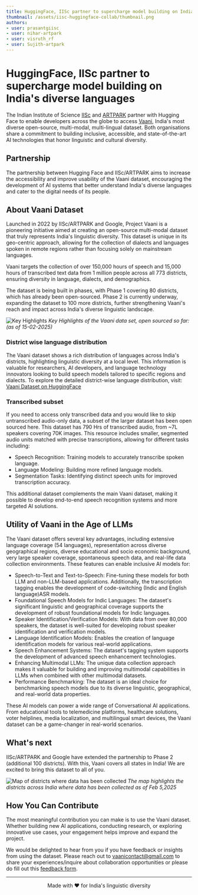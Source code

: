 ```yaml
---
title: HuggingFace, IISc partner to supercharge model building on India's diverse languages
thumbnail: /assets/iisc-huggingface-collab/thumbnail.png
authors:
- user: prasantgiisc
- user: nihar-artpark
- user: visruth_rf
- user: Sujith-artpark
---
```

# HuggingFace, IISc partner to supercharge model building on India's diverse languages

The Indian Institute of Science [IISc](https://iisc.ac.in/) and [ARTPARK](https://artpark.in/)  partner with Hugging Face to enable developers across the globe to access [Vaani](https://vaani.iisc.ac.in/), India's most diverse open-source, multi-modal, multi-lingual dataset. Both organisations share a commitment to building inclusive, accessible, and state-of-the-art AI technologies that honor linguistic and cultural diversity.

## Partnership

The partnership between Hugging Face and IISc/ARTPARK aims to increase the accessibility and improve usability of the Vaani dataset, encouraging the development of AI systems that better understand India's diverse languages and cater to the digital needs of its people.

## About Vaani Dataset

Launched in 2022 by IISc/ARTPARK and Google, Project Vaani is a pioneering initiative aimed at creating an open-source multi-modal dataset that truly represents India's linguistic diversity. This dataset is unique in its geo-centric approach, allowing for the collection of dialects and languages spoken in remote regions rather than focusing solely on mainstream languages.

Vaani targets the collection of over 150,000 hours of speech and 15,000 hours of transcribed text data from 1 million people across all 773 districts, ensuring diversity in language, dialects, and demographics.

The dataset is being built in phases, with Phase 1 covering 80 districts, which has already been open-sourced. Phase 2 is currently underway, expanding the dataset to 100 more districts, further strengthening Vaani's reach and impact across India's diverse linguistic landscape.

![Key Highlights](https://huggingface.co/datasets/huggingface/documentation-images/resolve/main/blog/iisc-huggingface-collab/Vaani_Dataset_summary.png)
*Key Highlights of the Vaani data set, open sourced so far: (as of 15-02-2025)*
### District wise language distribution

The Vaani dataset shows a rich distribution of languages across India's districts, highlighting linguistic diversity at a local level. This information is valuable for researchers, AI developers, and language technology innovators looking to build speech models tailored to specific regions and dialects. To explore the detailed district-wise language distribution, visit: [Vaani Dataset on HuggingFace](https://huggingface.co/datasets/ARTPARK-IISc/Vaani)

### Transcribed subset

If you need to access only transcribed data and you would like to skip untranscribed audio-only data, a subset of the larger dataset has been open sourced here. This dataset has 790 Hrs of transcribed audio, from ~7L speakers covering 70K images. This resource includes smaller, segmented audio units matched with precise transcriptions, allowing for different tasks including:

* Speech Recognition: Training models to accurately transcribe spoken language.
* Language Modeling: Building more refined language models.
* Segmentation Tasks: Identifying distinct speech units for improved transcription accuracy.

This additional dataset complements the main Vaani dataset, making it possible to develop end-to-end speech recognition systems and more targeted AI solutions.

## Utility of Vaani in the Age of LLMs

The Vaani dataset offers several key advantages, including extensive language coverage (54  languages), representation across diverse geographical regions, diverse educational and socio economic background, very large speaker coverage, spontaneous speech data, and real-life data collection environments. These features can enable inclusive AI models for:

* Speech-to-Text and Text-to-Speech: Fine-tuning these models for both LLM and non-LLM-based applications. Additionally, the transcription tagging enables the development of code-switching (Indic and English language)ASR models.
* Foundational Speech Models for Indic Languages: The dataset's significant linguistic and geographical coverage supports the development of robust foundational models for Indic languages.
* Speaker Identification/Verification Models: With data from over 80,000 speakers, the dataset is well-suited for developing robust speaker identification and verification models.
* Language Identification Models: Enables the creation of language identification models for various real-world applications.
* Speech Enhancement Systems: The dataset's tagging system supports the development of advanced speech enhancement technologies.
* Enhancing Multimodal LLMs: The unique data collection approach makes it valuable for building and improving multimodal capabilities in LLMs when combined with other multimodal datasets.
* Performance Benchmarking: The dataset is an ideal choice for benchmarking speech models due to its diverse linguistic, geographical, and real-world data properties.

These AI models can power a wide range of Conversational AI applications. From educational tools to telemedicine platforms, healthcare solutions, voter helplines, media localization, and multilingual smart devices, the Vaani dataset can be a game-changer in real-world scenarios.

## What's next

IISc/ARTPARK and Google have extended the partnership to Phase 2 (additional 100 districts). With this, Vaani covers all states in India! We are excited to bring this dataset to all of you.  

![Map of districts where data has been collected](https://huggingface.co/datasets/huggingface/documentation-images/resolve/main/blog/iisc-huggingface-collab/district_map.png)
*The map highlights the districts across India where data has been collected as of Feb 5,2025*

## How You Can Contribute

The most meaningful contribution you can make is to use the Vaani dataset. Whether building new AI applications, conducting research, or exploring innovative use cases, your engagement helps improve and expand the project.

We would be delighted to hear from you if you have feedback or insights from using the dataset. Please reach out to vaanicontact@gmail.com to share your experiences/inquire about collaboration opportunities or please do fill out this [feedback form](https://docs.google.com/forms/d/e/1FAIpQLSdJ_oMoafkVabj0vgfbTsmECyFFQmbVy3b18NOsxUhYVJKeDQ/viewform).

---

<p align="center">
Made with ❤️ for India's linguistic diversity
</p>
